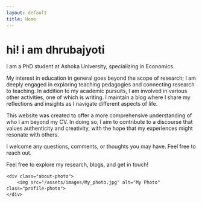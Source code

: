 ```yaml
---
layout: default
title: Home
---
```

# hi! i am dhrubajyoti

I am a PhD student at Ashoka University, specializing in Economics.

My interest in education in general goes beyond the scope of research; I am deeply engaged in exploring teaching pedagogies and connecting research to teaching. In addition to my academic pursuits, I am involved in various other activities, one of which is writing. I maintain a blog where I share my reflections and insights as I navigate different aspects of life.

This website was created to offer a more comprehensive understanding of who I am beyond my CV. In doing so, I aim to contribute to a discourse that values authenticity and creativity, with the hope that my experiences might resonate with others.

I welcome any questions, comments, or thoughts you may have. Feel free to reach out.

Feel free to explore my research, blogs, and get in touch!


    <div class="about-photo">
        <img src="/assets/images/My_photo.jpg" alt="My Photo" class="profile-photo">
    </div>

